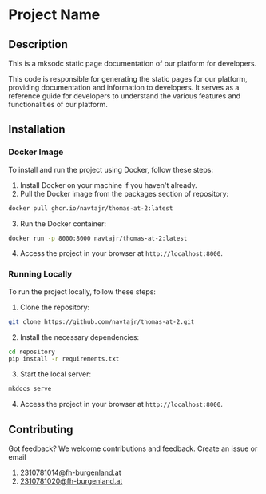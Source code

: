 # Project Name

## Description
This is a mksodc static page documentation of our platform for developers.

This code is responsible for generating the static pages for our platform, providing documentation and information to developers. It serves as a reference guide for developers to understand the various features and functionalities of our platform.

## Installation

### Docker Image

To install and run the project using Docker, follow these steps:

1. Install Docker on your machine if you haven't already.
2. Pull the Docker image from the packages section of repository:

  ```bash
  docker pull ghcr.io/navtajr/thomas-at-2:latest
  ```

3. Run the Docker container:

  ```bash
  docker run -p 8000:8000 navtajr/thomas-at-2:latest
  ```

4. Access the project in your browser at `http://localhost:8000`.

### Running Locally

To run the project locally, follow these steps:

1. Clone the repository:

  ```bash
  git clone https://github.com/navtajr/thomas-at-2.git
  ```

2. Install the necessary dependencies:

  ```bash
  cd repository
  pip install -r requirements.txt
  ```

3. Start the local server:

  ```bash
  mkdocs serve
  ```

4. Access the project in your browser at `http://localhost:8000`.


## Contributing

Got feedback? We welcome contributions and feedback. Create an issue or email
1. 2310781014@fh-burgenland.at
2. 2310781020@fh-burgenland.at



